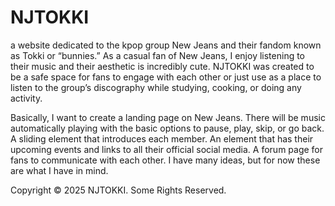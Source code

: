 # NJTOKKI
a website dedicated to the kpop group New Jeans and their fandom known as Tokki or “bunnies.” 
As a casual fan of New Jeans, I enjoy listening to their music and their aesthetic is incredibly cute. NJTOKKI was created to be a safe space for fans to engage with each other or just use as a place to listen to the group’s discography while studying, cooking, or doing any activity. 

Basically, I want to create a landing page on New Jeans. There will be music automatically playing with the basic options to pause, play, skip, or go back. A sliding element that introduces each member. An element that has their upcoming events and links to all their official social media. A forum page for fans to communicate with each other. I have many ideas, but for now these are what I have in mind. 

Copyright © 2025 NJTOKKI. Some Rights Reserved.
